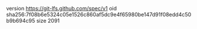 version https://git-lfs.github.com/spec/v1
oid sha256:7f08b6e5324c05e1526c860af5dc9e4f65980be147d91f08edd4c50b9b694c95
size 2091
